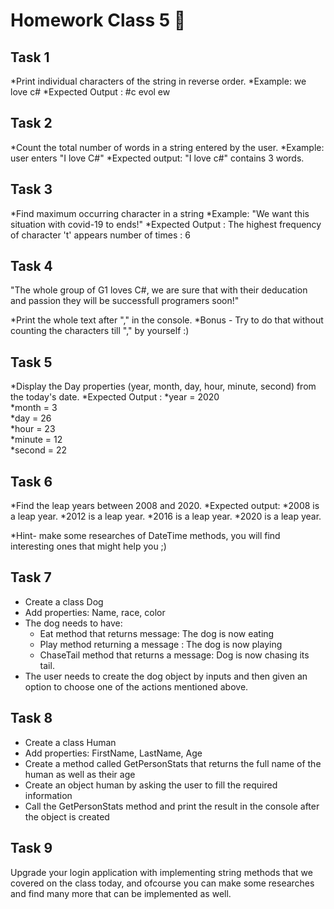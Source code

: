 # Homework Class 5 📒
## Task 1
*Print individual characters of the string in reverse order.
*Example: we love c#
*Expected Output : #c evol ew

## Task 2
*Count the total number of words in a string entered by the user.
*Example: user enters "I love C#"
*Expected output: "I love c#" contains 3 words.

## Task 3
*Find maximum occurring character in a string
*Example: "We want this situation with covid-19 to ends!"
*Expected Output : The highest frequency of character 't' appears number of times : 6 

## Task 4
"The whole group of G1 loves C#, we are sure that with their deducation and passion 
they will be successfull programers soon!"

*Print the whole text after "," in the console.
*Bonus - Try to do that without counting the characters till "," by yourself :)

## Task 5
*Display the Day properties (year, month, day, hour, minute, second) from the today's date.
*Expected Output :
*year = 2020                                                                      
*month = 3                                                                     
*day = 26                                                                       
*hour = 23                                                                        
*minute = 12                                                                      
*second = 22   

## Task 6
*Find the leap years between 2008 and 2020.
*Expected output:
*2008 is a leap year.
*2012 is a leap year.
*2016 is a leap year.
*2020 is a leap year.

*Hint- make some researches of DateTime methods, you will find interesting ones that might help you ;)
 
## Task 7
* Create a class Dog
* Add properties: Name, race, color
* The dog needs to have: 
  * Eat method that returns message: The dog is now eating
  * Play method returning a message : The dog is now playing 
  * ChaseTail method that returns a message: Dog is now chasing its tail.
* The user needs to create the dog object by inputs and then given an option to choose one of the actions mentioned above.

## Task 8
* Create a class Human
* Add properties: FirstName, LastName, Age
* Create a method called GetPersonStats that returns the full name of the human as well as their age
* Create an object human by asking the user to fill the required information
* Call the GetPersonStats method and print the result in the console after the object is created

## Task 9
Upgrade your login application with implementing string methods that we covered on the class today, and ofcourse you
can make some researches and find many more that can be implemented as well.
